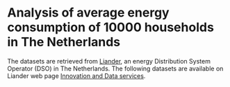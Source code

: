 # Analysis of average energy consumption of 10000 households in The Netherlands

The datasets are retrieved from [Liander](https://www.liander.nl/), an energy Distribution System Operator (DSO) in The Netherlands. The following datasets are available on Liander web page [Innovation and Data services](https://www.liander.nl/over-liander/innovatie/open-data/data).

